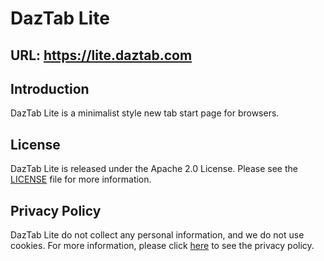 # DazTab Lite

## URL: https://lite.daztab.com

## Introduction

DazTab Lite is a minimalist style new tab start page for browsers.

## License

DazTab Lite is released under the Apache 2.0 License. Please see the [LICENSE](/LICENSE) file for more information.

## Privacy Policy

DazTab Lite do not collect any personal information, and we do not use cookies. For more information, please click [here](https://daztab.com/privacy.html) to see the privacy policy.
